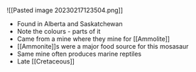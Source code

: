 ![[Pasted image 20230217123504.png]]
- Found in Alberta and Saskatchewan
- Note the colours - parts of it
- Came from a mine where they mine for [[Ammolite]]
- [[Ammonite]]s were a major food source for this mosasaur
- Same mine often produces marine reptiles
- Late [[Cretaceous]]